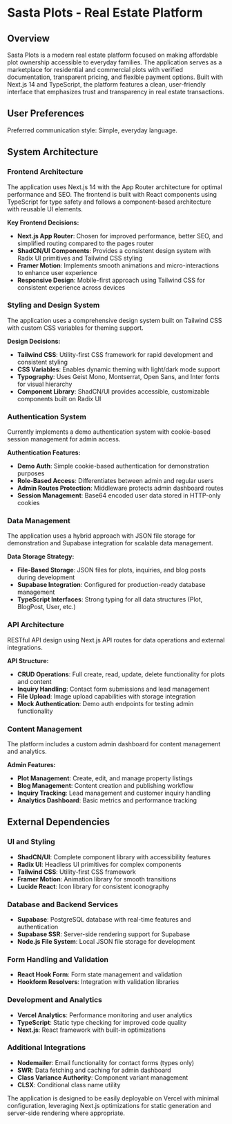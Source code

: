 # Sasta Plots - Real Estate Platform

## Overview

Sasta Plots is a modern real estate platform focused on making affordable plot ownership accessible to everyday families. The application serves as a marketplace for residential and commercial plots with verified documentation, transparent pricing, and flexible payment options. Built with Next.js 14 and TypeScript, the platform features a clean, user-friendly interface that emphasizes trust and transparency in real estate transactions.

## User Preferences

Preferred communication style: Simple, everyday language.

## System Architecture

### Frontend Architecture
The application uses Next.js 14 with the App Router architecture for optimal performance and SEO. The frontend is built with React components using TypeScript for type safety and follows a component-based architecture with reusable UI elements.

**Key Frontend Decisions:**
- **Next.js App Router**: Chosen for improved performance, better SEO, and simplified routing compared to the pages router
- **ShadCN/UI Components**: Provides a consistent design system with Radix UI primitives and Tailwind CSS styling
- **Framer Motion**: Implements smooth animations and micro-interactions to enhance user experience
- **Responsive Design**: Mobile-first approach using Tailwind CSS for consistent experience across devices

### Styling and Design System
The application uses a comprehensive design system built on Tailwind CSS with custom CSS variables for theming support.

**Design Decisions:**
- **Tailwind CSS**: Utility-first CSS framework for rapid development and consistent styling
- **CSS Variables**: Enables dynamic theming with light/dark mode support
- **Typography**: Uses Geist Mono, Montserrat, Open Sans, and Inter fonts for visual hierarchy
- **Component Library**: ShadCN/UI provides accessible, customizable components built on Radix UI

### Authentication System
Currently implements a demo authentication system with cookie-based session management for admin access.

**Authentication Features:**
- **Demo Auth**: Simple cookie-based authentication for demonstration purposes
- **Role-Based Access**: Differentiates between admin and regular users
- **Admin Routes Protection**: Middleware protects admin dashboard routes
- **Session Management**: Base64 encoded user data stored in HTTP-only cookies

### Data Management
The application uses a hybrid approach with JSON file storage for demonstration and Supabase integration for scalable data management.

**Data Storage Strategy:**
- **File-Based Storage**: JSON files for plots, inquiries, and blog posts during development
- **Supabase Integration**: Configured for production-ready database management
- **TypeScript Interfaces**: Strong typing for all data structures (Plot, BlogPost, User, etc.)

### API Architecture
RESTful API design using Next.js API routes for data operations and external integrations.

**API Structure:**
- **CRUD Operations**: Full create, read, update, delete functionality for plots and content
- **Inquiry Handling**: Contact form submissions and lead management
- **File Upload**: Image upload capabilities with storage integration
- **Mock Authentication**: Demo auth endpoints for testing admin functionality

### Content Management
The platform includes a custom admin dashboard for content management and analytics.

**Admin Features:**
- **Plot Management**: Create, edit, and manage property listings
- **Blog Management**: Content creation and publishing workflow
- **Inquiry Tracking**: Lead management and customer inquiry handling
- **Analytics Dashboard**: Basic metrics and performance tracking

## External Dependencies

### UI and Styling
- **ShadCN/UI**: Complete component library with accessibility features
- **Radix UI**: Headless UI primitives for complex components
- **Tailwind CSS**: Utility-first CSS framework
- **Framer Motion**: Animation library for smooth transitions
- **Lucide React**: Icon library for consistent iconography

### Database and Backend Services
- **Supabase**: PostgreSQL database with real-time features and authentication
- **Supabase SSR**: Server-side rendering support for Supabase
- **Node.js File System**: Local JSON file storage for development

### Form Handling and Validation
- **React Hook Form**: Form state management and validation
- **Hookform Resolvers**: Integration with validation libraries

### Development and Analytics
- **Vercel Analytics**: Performance monitoring and user analytics
- **TypeScript**: Static type checking for improved code quality
- **Next.js**: React framework with built-in optimizations

### Additional Integrations
- **Nodemailer**: Email functionality for contact forms (types only)
- **SWR**: Data fetching and caching for admin dashboard
- **Class Variance Authority**: Component variant management
- **CLSX**: Conditional class name utility

The application is designed to be easily deployable on Vercel with minimal configuration, leveraging Next.js optimizations for static generation and server-side rendering where appropriate.